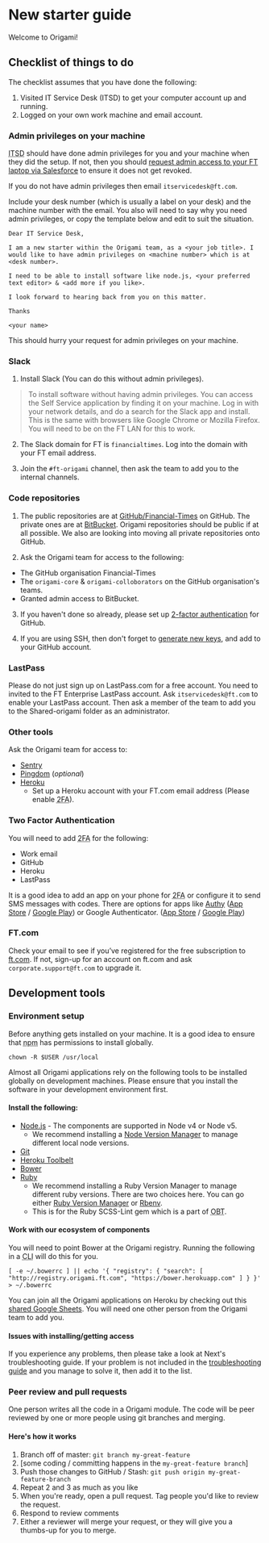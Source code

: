 # New starter guide

Welcome to Origami!

## Checklist of things to do

The checklist assumes that you have done the following:

1. Visited IT Service Desk (ITSD) to get your computer account up and running.
2. Logged on your own work machine and email account.

### Admin privileges on your machine

<abbr title="IT Services Desk">ITSD</abbr> should have done admin privileges for you and your machine when they did the setup. If not, then you should [request admin access to your FT laptop via Salesforce](https://financialtimes.my.salesforce.com/home/home.jsp) to ensure it does not get revoked.

If you do not have admin privileges then email `itservicedesk@ft.com`.

Include your desk number (which is usually a label on your desk) and the machine number with the email. You also will need to say why you need admin privileges, or copy the template below and edit to suit the situation.

```
Dear IT Service Desk,

I am a new starter within the Origami team, as a <your job title>. I would like to have admin privileges on <machine number> which is at <desk number>.

I need to be able to install software like node.js, <your preferred text editor> & <add more if you like>.

I look forward to hearing back from you on this matter.

Thanks

<your name>
```

This should hurry your request for admin privileges on your machine.

### Slack

1. Install Slack (You can do this without admin privileges).
  > To install software without having admin privileges. You can access the Self Service application by finding it on your machine. Log in with your network details, and do a search for the Slack app and install. This is the same with browsers like Google Chrome or Mozilla Firefox. You will need to be on the FT LAN for this to work.

2. The Slack domain for FT is `financialtimes`. Log into the domain with your FT email address.

3. Join the `#ft-origami` channel, then ask the team to add you to the internal channels.

### Code repositories

1. The public repositories are at [GitHub/Financial-Times](https://github.com/Financial-Times) on GitHub. The private ones are at [BitBucket](http://git.svc.ft.com/). Origami repositories should be public if at all possible. We also are looking into moving all private repositories onto GitHub.

2. Ask the Origami team for access to the following:
  - The GitHub organisation Financial-Times
  - The `origami-core` & `origami-colloborators` on the GitHub organisation's teams.
  - Granted admin access to BitBucket.

3. If you haven't done so already, please set up [2-factor authentication](https://help.github.com/articles/about-two-factor-authentication/) for GitHub.

4. If you are using SSH, then don't forget to [generate new keys](https://help.github.com/articles/generating-an-ssh-key/), and add to your GitHub account.

### LastPass

Please do not just sign up on LastPass.com for a free account. You need to invited to the FT Enterprise LastPass account. Ask `itservicedesk@ft.com` to enable your LastPass account. Then ask a member of the team to add you to the Shared-origami folder as an administrator.

### Other tools

Ask the Origami team for access to:

- [Sentry](https://app.getsentry.com/auth/login/financial-times/)
- [Pingdom](https://www.pingdom.com/) (_optional_)
- [Heroku](https://www.heroku.com/)
  - Set up a Heroku account with your FT.com email address (Please enable <abbr title="Two Factor Authentication">2FA</abbr>).

### Two Factor Authentication

You will need to add <abbr title="Two Factor Authentication">2FA</abbr> for the following:

- Work email
- GitHub
- Heroku
- LastPass

It is a good idea to add an app on your phone for <abbr title="Two Factor Authentication">2FA</abbr> or configure it to send SMS messages with codes. There are options for apps like [Authy](https://www.authy.com/) ([App Store](https://itunes.apple.com/gb/app/authy/id494168017) / [Google Play](https://play.google.com/store/apps/details?id=com.authy.authy)) or Google Authenticator. ([App Store](https://itunes.apple.com/gb/app/google-authenticator/id388497605) / [Google Play](https://play.google.com/store/apps/details?id=com.google.android.apps.authenticator2))

### FT.com

Check your email to see if you’ve registered for the free subscription to [ft.com](https://www.ft.com/). If not, sign-up for an account on ft.com and ask `corporate.support@ft.com` to upgrade it.

## Development tools

### Environment setup

Before anything gets installed on your machine. It is a good idea to ensure that <abbr title="Node Package Manager">npm</abbr> has permissions to install globally.

```
chown -R $USER /usr/local
```

Almost all Origami applications rely on the following tools to be installed globally on development machines. Please ensure that you install the software in your development environment first.

#### Install the following:

- [Node.js](https://nodejs.org/) - The components are supported in Node v4 or Node v5.
  - We recommend installing a [Node Version Manager](https://github.com/creationix/nvm) to manage different local node versions.
- [Git](https://git-scm.com/)
- [Heroku Toolbelt](https://toolbelt.heroku.com/)
- [Bower](http://bower.io/)
- [Ruby](http://www.ruby-lang.org/)
  - We recommend installing a Ruby Version Manager to manage different ruby versions. There are two choices here. You can go either [Ruby Version Manager](https://rvm.io/) or [Rbenv](https://github.com/rbenv/rbenv).
  - This is for the Ruby SCSS-Lint gem which is a part of <abbr title="Origami Build Tools">OBT</abbr>.

#### Work with our ecosystem of components

You will need to point Bower at the Origami registry. Running the following in a <abbr title="Command Line Interface">CLI</abbr> will do this for you.

```
[ -e ~/.bowerrc ] || echo '{ "registry": { "search": [ "http://registry.origami.ft.com", "https://bower.herokuapp.com" ] } }' > ~/.bowerrc
```

You can join all the Origami applications on Heroku by checking out this [shared Google Sheets](https://docs.google.com/a/ft.com/spreadsheets/d/1xk1tyn60ZCmLk1I39Dot-08c9pBJeeX3g9MDENDqjKk/edit?usp=drive_web). You will need one other person from the Origami team to add you.

#### Issues with installing/getting access

If you experience any problems, then please take a look at Next's troubleshooting guide. If your problem is not included in the [troubleshooting guide](http://financial-times.github.io/next/docs/developer-guide/troubleshooting/) and you manage to solve it, then add it to the list.

### Peer review and pull requests

One person writes all the code in a Origami module. The code will be peer reviewed by one or more people using git branches and merging.

#### Here's how it works

1. Branch off of master: `git branch my-great-feature`
2. [some coding / committing happens in the `my-great-feature branch`]
3. Push those changes to GitHub / Stash: `git push origin my-great-feature-branch`
4. Repeat 2 and 3 as much as you like
5. When you're ready, open a pull request. Tag people you'd like to review the request.
6. Respond to review comments
7. Either a reviewer will merge your request, or they will give you a thumbs-up for you to merge.
